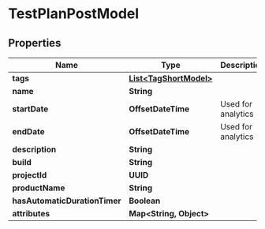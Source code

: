 

# TestPlanPostModel


## Properties

| Name | Type | Description | Notes |
|------------ | ------------- | ------------- | -------------|
|**tags** | [**List&lt;TagShortModel&gt;**](TagShortModel.md) |  |  [optional] |
|**name** | **String** |  |  |
|**startDate** | **OffsetDateTime** | Used for analytics |  [optional] |
|**endDate** | **OffsetDateTime** | Used for analytics |  [optional] |
|**description** | **String** |  |  [optional] |
|**build** | **String** |  |  [optional] |
|**projectId** | **UUID** |  |  |
|**productName** | **String** |  |  [optional] |
|**hasAutomaticDurationTimer** | **Boolean** |  |  [optional] |
|**attributes** | **Map&lt;String, Object&gt;** |  |  [optional] |




